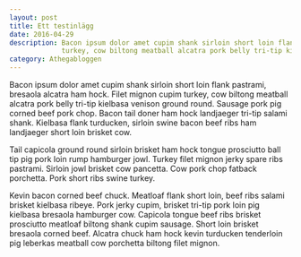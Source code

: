 ```yaml
---
layout: post
title: Ett testinlägg
date: 2016-04-29
description: Bacon ipsum dolor amet cupim shank sirloin short loin flank pastrami, bresaola alcatra ham hock. Filet mignon cupim
             turkey, cow biltong meatball alcatra pork belly tri-tip kielbasa venison ground round.
category: Athegabloggen
---
```


Bacon ipsum dolor amet cupim shank sirloin short loin flank pastrami, bresaola alcatra ham hock. Filet mignon cupim
turkey, cow biltong meatball alcatra pork belly tri-tip kielbasa venison ground round. Sausage pork pig corned beef
pork chop. Bacon tail doner ham hock landjaeger tri-tip salami shank. Kielbasa flank turducken, sirloin swine bacon
beef ribs ham landjaeger short loin brisket cow.

Tail capicola ground round sirloin brisket ham hock tongue prosciutto ball tip pig pork loin rump hamburger jowl.
Turkey filet mignon jerky spare ribs pastrami. Sirloin jowl brisket cow pancetta. Cow pork chop fatback porchetta.
Pork short ribs swine turkey.

Kevin bacon corned beef chuck. Meatloaf flank short loin, beef ribs salami brisket kielbasa ribeye. Pork jerky cupim,
brisket tri-tip pork loin pig kielbasa bresaola hamburger cow. Capicola tongue beef ribs brisket prosciutto meatloaf
biltong shank cupim sausage. Short loin brisket bresaola corned beef. Alcatra chuck ham hock kevin turducken tenderloin
pig leberkas meatball cow porchetta biltong filet mignon.
